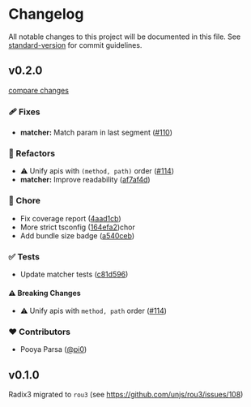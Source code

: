 # Changelog

All notable changes to this project will be documented in this file. See [standard-version](https://github.com/conventional-changelog/standard-version) for commit guidelines.

## v0.2.0

[compare changes](https://github.com/unjs/rou3/compare/v0.1.0...v0.2.0)

### 🩹 Fixes

- **matcher:** Match param in last segment ([#110](https://github.com/unjs/rou3/pull/110))

### 💅 Refactors

- ⚠️ Unify apis with `(method, path)` order ([#114](https://github.com/unjs/rou3/pull/114))
- **matcher:** Improve readability ([af7af4d](https://github.com/unjs/rou3/commit/af7af4d))

### 🏡 Chore

- Fix coverage report ([4aad1cb](https://github.com/unjs/rou3/commit/4aad1cb))
- More strict tsconfig ([164efa2](https://github.com/unjs/rou3/commit/164efa2))chor
- Add bundle size badge ([a540ceb](https://github.com/unjs/rou3/commit/a540ceb))

### ✅ Tests

- Update matcher tests ([c81d596](https://github.com/unjs/rou3/commit/c81d596))

#### ⚠️ Breaking Changes

- ⚠️ Unify apis with `method, path` order ([#114](https://github.com/unjs/rou3/pull/114))

### ❤️ Contributors

- Pooya Parsa ([@pi0](http://github.com/pi0))

## v0.1.0

Radix3 migrated to `rou3` (see https://github.com/unjs/rou3/issues/108)
